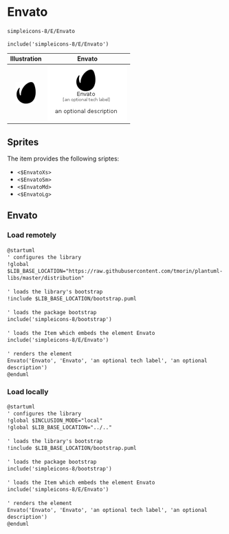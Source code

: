 # Envato


```text
simpleicons-8/E/Envato
```

```text
include('simpleicons-8/E/Envato')
```



| Illustration | Envato |
| :---: | :---: |
| ![illustration for Illustration](../../simpleicons-8/E/Envato.png) | ![illustration for Envato](../../simpleicons-8/E/Envato.Local.png) |



## Sprites
The item provides the following sriptes:

- `<$EnvatoXs>`
- `<$EnvatoSm>`
- `<$EnvatoMd>`
- `<$EnvatoLg>`





## Envato

### Load remotely
```plantuml
@startuml
' configures the library
!global $LIB_BASE_LOCATION="https://raw.githubusercontent.com/tmorin/plantuml-libs/master/distribution"

' loads the library's bootstrap
!include $LIB_BASE_LOCATION/bootstrap.puml

' loads the package bootstrap
include('simpleicons-8/bootstrap')

' loads the Item which embeds the element Envato
include('simpleicons-8/E/Envato')

' renders the element
Envato('Envato', 'Envato', 'an optional tech label', 'an optional description')
@enduml
```

### Load locally
```plantuml
@startuml
' configures the library
!global $INCLUSION_MODE="local"
!global $LIB_BASE_LOCATION="../.."

' loads the library's bootstrap
!include $LIB_BASE_LOCATION/bootstrap.puml

' loads the package bootstrap
include('simpleicons-8/bootstrap')

' loads the Item which embeds the element Envato
include('simpleicons-8/E/Envato')

' renders the element
Envato('Envato', 'Envato', 'an optional tech label', 'an optional description')
@enduml
```

